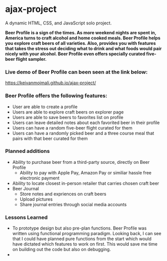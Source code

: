 # ajax-project

A dynamic HTML, CSS, and JavaScript solo project.

**Beer Profile is a sign of the times. As more weekend nights are spent in, America turns to craft alcohol and home cooked meals. Beer Profile helps you explore craft beers of all varieties. Also, provides you with features that takes the stress out deciding what to drink and what foods would pair nicely with your alcohol. Beer Profile even offers specially curated five-beer flight sampler.** 

### Live demo of Beer Profile can been seen at the link below:
https://keivanmojmali.github.io/ajax-project/ 

### Beer Profile offers the following features: 
* User are able to create a profile 
* Users are able to explore craft beers on explorer page
* Users are able to save beers to favorites list on profile
* Users can leave detailed notes about each favorited beer in their profile
* Users can have a random five-beer flight curated for them
* Users can have a randomly picked beer and a three course meal that pairs with that beer curated for them 

### Planned additions
* Ability to purchase beer from a third-party source, directly on Beer Profile
  * Ability to pay with Apple Pay, Amazon Pay or similiar hassle free electronic payment
* Ability to locate closest in-person retailer that carries chosen craft beer 
* Beer Journal 
  * Store notes and expriences on craft beers
  * Upload pictures 
  * Share journal entries through social media accounts 
  
### Lessons Learned 
* To prototype design but also pre-plan functions. Beer Profile was written using functional programming paradigm. 
Looking back, I can see that I could have planned pure functions from the start which would have dictated which features to
work on first. This would save me time on building out the code but also on debugging. 
*
